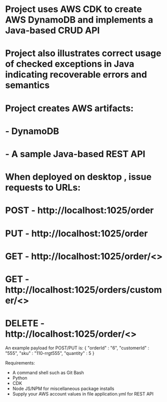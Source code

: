 # Project uses AWS CDK to create AWS DynamoDB and implements a Java-based CRUD API
# Project also illustrates correct usage of checked exceptions in Java indicating recoverable errors and semantics

# Project creates AWS artifacts:
#  - DynamoDB
#  - A sample Java-based REST API

# When deployed on desktop , issue requests to URLs:
#    POST - http://localhost:1025/order
#    PUT - http://localhost:1025/order
#    GET - http://localhost:1025/order/<<order id>>
#    GET - http://localhost:1025/orders/customer/<<customer id>>
#    DELETE - http://localhost:1025/order/<<order id>>

An example payload for POST/PUT is:
{
    "orderId" : "6",
    "customerId" : "555",
    "sku" : "110-rrgt555",
    "quantity" : 5
}

Requirements:
 - A command shell such as Git Bash
 - Python
 - CDK
 - Node JS/NPM for miscellaneous package installs
 - Supply your AWS account values in file application.yml for REST API
